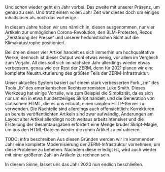 Und schon wieder geht ein Jahr vorbei. Das zweite mit unserer Präsenz, um genau zu sein. Und trotz einem vollen Jahr Zeit war dieses doch um einiges inhaltsloser als noch das vorherige.

In diesem Jahre haben wir uns nämlich in, diesen ausgenommen, nur vier Artikeln zur unmöglichen Corona-Revolution, den BLM-Protesten, Rezos „Zerstörung der Presse“ und unserer hedonistischen Sicht auf die Klimakatastrophe positioniert.

Bei dreien dieser vier Artikel handelt es sich immerhin um hochqualitative Werke, dennoch ist dieser Output wohl etwas wenig, vor allem im Vergleich zum Vorjahr. All dies soll sich im nächsten Jahr allerdings wieder etwas verbessern, genau wie der Rest der ZERM, denn für 2021 planen wir eine komplette Neustrukturierung des größten Teils der ZERM-Infrastruktur.

Unser aktuelles System basiert auf einem stark verbesserten Fork „zm“ des Tools „lb“ des amerikanischen Rechtsextremisten Luke Smith. Dieses Werkzeug hat einige Vorteile, wie zum Beispiel die Simplizität, da es sich nur um ein in etwa hundertzeiliges Skript handelt, und die Generation von statischem HTML, die es uns erlaubt, einen simplen HTTP-Server zu verwenden. Die Nachteile sind allerdings auch offensichtlich: Korrekturen an bereits veröffentlichten Artikeln sind zwar aufwändig, Änderungen am Layout alter Artikel allerdings noch weitaus arbeitsintensiver und die Erstellung der Gesamtausgaben erfordert eine Menge kruder Skript-Magie, um aus den HTML-Dateien wieder die rohen Artikel zu extrahieren.

TODO: infra beschreiben
Aus diesen Gründen werden wir im kommenden Jahr eine komplette Modernisierung der ZERM-Infrastruktur vornehmen, um diese Probleme zu beheben. Nachdem diese erledigt ist, wird auch wieder mit einer größeren Zahl an Artikeln zu rechnen sein.

In diesem Sinne, lasset uns das Jahr 2020 nun endlich beschließen.
